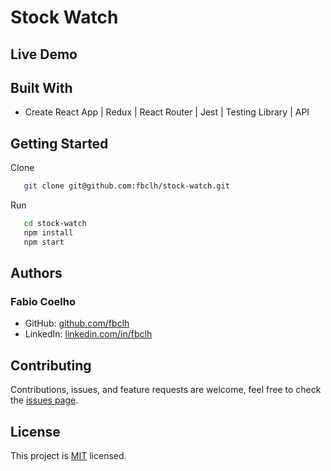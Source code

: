 # Stock Watch

## Live Demo

[]()

## Built With

- Create React App | Redux | React Router | Jest | Testing Library | API

## Getting Started

Clone

```sh
   git clone git@github.com:fbclh/stock-watch.git
```

Run

```sh
   cd stock-watch
   npm install
   npm start
```

## Authors

### Fabio Coelho

- GitHub: [github.com/fbclh](https://github.com/fbclh)
- LinkedIn: [linkedin.com/in/fbclh](https://www.linkedin.com/in/fbclh)

## Contributing

Contributions, issues, and feature requests are welcome, feel free to check the [issues page](../../issues/).

## License

This project is [MIT](LICENSE) licensed.
